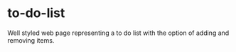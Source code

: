 # to-do-list
Well styled web page representing a to do list with the option of adding and removing items.
